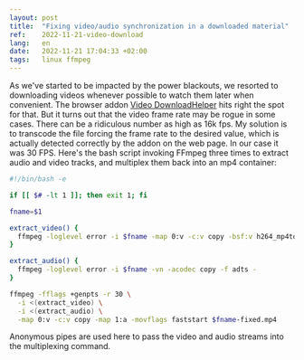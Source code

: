 ```yaml
---
layout: post
title:  "Fixing video/audio synchronization in a downloaded material"
ref:    2022-11-21-video-download
lang:   en
date:   2022-11-21 17:04:33 +02:00
tags:   linux ffmpeg
---
```


As we've started to be impacted by the power blackouts, we resorted to
downloading videos whenever possible to watch them later when convenient.
The browser addon [Video DownloadHelper](https://www.downloadhelper.net/)
hits right the spot for that. But it turns out that the video frame rate may
be rogue in some cases. There can be a ridiculous number as high as 16k fps.
My solution is to transcode the file forcing the frame rate to the desired
value, which is actually detected correctly by the addon on the web page. In our
case it was 30 FPS. Here's the bash script invoking FFmpeg three times to
extract audio and video tracks, and multiplex them back into an mp4 container:

```bash
#!/bin/bash -e

if [[ $# -lt 1 ]]; then exit 1; fi

fname=$1

extract_video() {
  ffmpeg -loglevel error -i $fname -map 0:v -c:v copy -bsf:v h264_mp4toannexb -f h264 -
}

extract_audio() {
  ffmpeg -loglevel error -i $fname -vn -acodec copy -f adts -
}

ffmpeg -fflags +genpts -r 30 \
  -i <(extract_video) \
  -i <(extract_audio) \
  -map 0:v -c:v copy -map 1:a -movflags faststart $fname-fixed.mp4
```

Anonymous pipes are used here to pass the video and audio streams into the
multiplexing command.
